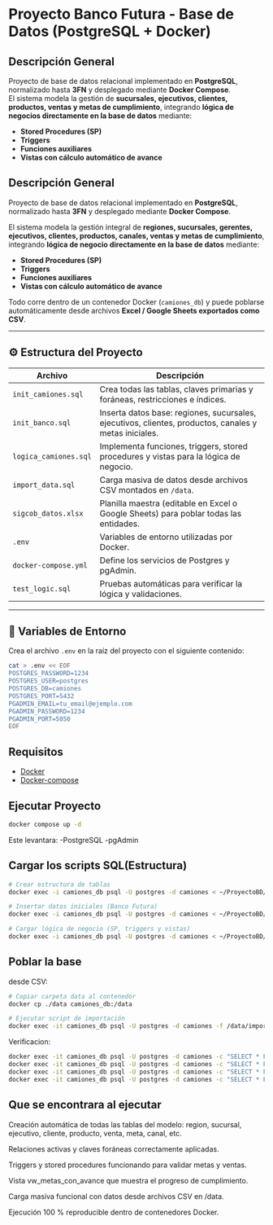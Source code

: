 # Proyecto Banco Futura - Base de Datos (PostgreSQL + Docker)

##  Descripción General

Proyecto de base de datos relacional implementado en **PostgreSQL**, normalizado hasta **3FN** y desplegado mediante **Docker Compose**.  
El sistema modela la gestión de **sucursales, ejecutivos, clientes, productos, ventas y metas de cumplimiento**, integrando **lógica de negocios directamente en la base de datos** mediante:

- **Stored Procedures (SP)**
- **Triggers**
- **Funciones auxiliares**
- **Vistas con cálculo automático de avance**

##  Descripción General

Proyecto de base de datos relacional implementado en **PostgreSQL**, normalizado hasta **3FN** y desplegado mediante **Docker Compose**.

El sistema modela la gestión integral de **regiones, sucursales, gerentes, ejecutivos, clientes, productos, canales, ventas y metas de cumplimiento**, integrando **lógica de negocio directamente en la base de datos** mediante:

-  **Stored Procedures (SP)**
-  **Triggers**
-  **Funciones auxiliares**
-  **Vistas con cálculo automático de avance**

Todo corre dentro de un contenedor Docker (`camiones_db`) y puede poblarse automáticamente desde archivos **Excel / Google Sheets exportados como CSV**.

---

## ⚙️ Estructura del Proyecto

| Archivo | Descripción |
|----------|-------------|
| `init_camiones.sql` | Crea todas las tablas, claves primarias y foráneas, restricciones e índices. |
| `init_banco.sql` | Inserta datos base: regiones, sucursales, ejecutivos, clientes, productos, canales y metas iniciales. |
| `logica_camiones.sql` | Implementa funciones, triggers, stored procedures y vistas para la lógica de negocio. |
| `import_data.sql` | Carga masiva de datos desde archivos CSV montados en `/data`. |
| `sigcob_datos.xlsx` | Planilla maestra (editable en Excel o Google Sheets) para poblar todas las entidades. |
| `.env` | Variables de entorno utilizadas por Docker. |
| `docker-compose.yml` | Define los servicios de Postgres y pgAdmin. |
| `test_logic.sql` | Pruebas automáticas para verificar la lógica y validaciones. |

---

## 🧩 Variables de Entorno

Crea el archivo `.env` en la raíz del proyecto con el siguiente contenido:

```bash
cat > .env << EOF
POSTGRES_PASSWORD=1234
POSTGRES_USER=postgres
POSTGRES_DB=camiones
POSTGRES_PORT=5432
PGADMIN_EMAIL=tu_email@ejemplo.com
PGADMIN_PASSWORD=1234
PGADMIN_PORT=5050
EOF
```

## Requisitos

- [Docker](https://www.docker.com)
- [Docker-compose](https://docs.docker.com/compose/)

## Ejecutar Proyecto

```bash
docker compose up -d
```
Este levantara:
  -PostgreSQL
  -pgAdmin

## Cargar los scripts SQL(Estructura)

```bash
# Crear estructura de tablas
docker exec -i camiones_db psql -U postgres -d camiones < ~/ProyectoBD/init/init_camiones.sql

# Insertar datos iniciales (Banco Futura)
docker exec -i camiones_db psql -U postgres -d camiones < ~/ProyectoBD/init/init_banco.sql

# Cargar lógica de negocio (SP, triggers y vistas)
docker exec -i camiones_db psql -U postgres -d camiones < ~/ProyectoBD/init/logica_camiones.sql
```

## Poblar la base
desde CSV:

```bash
# Copiar carpeta data al contenedor
docker cp ./data camiones_db:/data

# Ejecutar script de importación
docker exec -it camiones_db psql -U postgres -d camiones -f /data/import_data.sql
```

Verificacion:
```bash
docker exec -it camiones_db psql -U postgres -d camiones -c "SELECT * FROM region;"
docker exec -it camiones_db psql -U postgres -d camiones -c "SELECT * FROM canal;"
docker exec -it camiones_db psql -U postgres -d camiones -c "SELECT * FROM producto;"
docker exec -it camiones_db psql -U postgres -d camiones -c "SELECT * FROM venta;"
```

## Que se encontrara al ejecutar
Creación automática de todas las tablas del modelo:
region, sucursal, ejecutivo, cliente, producto, venta, meta, canal, etc.

Relaciones activas y claves foráneas correctamente aplicadas.

Triggers y stored procedures funcionando para validar metas y ventas.

Vista vw_metas_con_avance que muestra el progreso de cumplimiento.

Carga masiva funcional con datos desde archivos CSV en /data.

Ejecución 100 % reproducible dentro de contenedores Docker.

